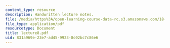 ```yaml
---
content_type: resource
description: Handwritten lecture notes.
file: /media/https%3A/open-learning-course-data-rc.s3.amazonaws.com/18-704-seminar-in-algebra-and-number-theory-rational-points-on-elliptic-curves-fall-2004/831a969e23e7ad4599238c02bc7c86e6_lecture8.pdf
file_type: application/pdf
resourcetype: Document
title: lecture8.pdf
uid: 831a969e-23e7-ad45-9923-8c02bc7c86e6
---
```

